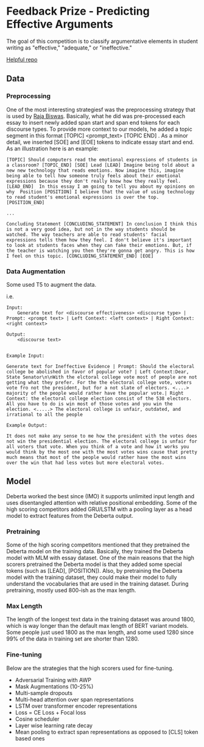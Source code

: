 # Feedback Prize - Predicting Effective Arguments

The goal of this competition is to classify argumentative elements in student writing as "effective," "adequate," or "ineffective."

[Helpful repo](https://github.com/Zumo09/Feedback-Prize)

## Data

### Preprocessing

One of the most interesting strategiesf was the preprocessing strategy that is used by [Raja Biswas](https://www.kaggle.com/conjuring92). Basically, what he did was pre-processed each essay to insert newly added span start and span end tokens for each discourse types. To provide more context to our models, he added a topic segment in this format [TOPIC] <prompt_text> [TOPIC END] <essay>. As a minor detail, we inserted [SOE] and [EOE] tokens to indicate essay start and end. As an illustration here is an example:

```
[TOPIC] Should computers read the emotional expressions of students in a classroom? [TOPIC_END] [SOE] Lead [LEAD] Imagine being told about a new new technology that reads emotions. Now imagine this, imagine being able to tell how someone truly feels about their emotional expressions because they don't really know how they really feel. [LEAD_END]  In this essay I am going to tell you about my opinions on why  Position [POSITION] I believe that the value of using technology to read student's emotional expressions is over the top. [POSITION_END] 

...

Concluding Statement [CONCLUDING_STATEMENT] In conclusion I think this is not a very good idea, but not in the way students should be watched. The way teachers are able to read students' facial expressions tells them how they feel. I don't believe it's important to look at students faces when they can fake their emotions. But, if the teacher is watching you then they're gonna get angry. This is how I feel on this topic. [CONCLUDING_STATEMENT_END] [EOE]
```

### Data Augmentation

Some used T5 to augment the data.

i.e.
```
Input:
    Generate text for <discourse effectiveness> <discourse type> | Prompt: <prompt text> | Left Context: <left context> | Right Context: <right context>

Output:
    <discourse text>


Example Input:

Generate text for Ineffective Evidence | Prompt: Should the electoral college be abolished in favor of popular vote? | Left Context:Dear, State Senator\n\nWith the elctoral college vote most of people are not getting what they prefer. For the the electoral college vote, voters vote fro not the president, but for a not slate of electors. <....> majority of the people would rather have the popular vote.| Right Context: the electoral college election consist of the 538 electors. All you have to do is win most of those votes and you win the election. <.....> The electoral college is unfair, outdated, and irrational to all the people

Example Output:

It does not make any sense to me how the president with the votes does not win the presidential election. The electoral college is unfair for all voters that vote. When you think of a vote and how it works you would think by the most one with the most votes wins cause that pretty much means that most of the people would rather have the most wins over the win that had less votes but more electoral votes.
```

## Model

Deberta worked the best since (IMO) it supports unlimited input length and uses disentangled attention with relative positional embedding. Some of the high scoring competitors added GRU/LSTM with a pooling layer as a head model to extract features from the Deberta output.

### Pretraining

Some of the high scoring competitors mentioned that they pretrained the Deberta model on the training data. Basically, they trained the Deberta model with MLM with essay dataset. One of the main reasons that the high scorers pretrained the Deberta model is that they added some special tokens (such as [LEAD], [POSITION]). Also, by pretraining the Deberta model with the training dataset, they could make their model to fully understand the vocabularies that are used in the training dataset. During pretraining, mostly used 800-ish as the max length.

### Max Length

The length of the longest text data in the training dataset was around 1800, which is way longer than the default max length of BERT variant models. Some people just used 1800 as the max length, and some used 1280 since 99% of the data in training set are shorter than 1280.

### Fine-tuning

Below are the strategies that the high scorers used for fine-tuning.

- Adversarial Training with AWP
- Mask Augmentations (10-25%)
- Multi-sample dropouts
- Multi-head attention over span representations
- LSTM over transformer encoder representations
- Loss = CE Loss + Focal loss
- Cosine scheduler
- Layer wise learning rate decay
- Mean pooling to extract span representations as opposed to [CLS] token based ones
